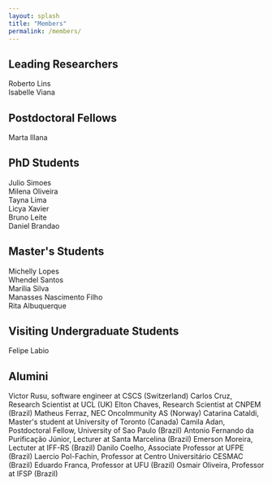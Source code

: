 ```yaml
---
layout: splash
title: "Members"
permalink: /members/
---
```


## Leading Researchers

Roberto Lins  
Isabelle Viana  

## Postdoctoral Fellows

Marta Illana  

## PhD Students

Julio Simoes  
Milena Oliveira  
Tayna Lima  
Licya Xavier  
Bruno Leite  
Daniel Brandao

## Master's Students

Michelly Lopes  
Whendel Santos  
Marilia Silva  
Manasses Nascimento Filho  
Rita Albuquerque

## Visiting Undergraduate Students

Felipe Labio

## Alumini

Victor Rusu, software engineer at CSCS (Switzerland)
Carlos Cruz, Research Scientist at UCL (UK)
Elton Chaves, Research Scientist at CNPEM (Brazil)
Matheus Ferraz, NEC OncoImmunity AS (Norway)
Catarina Cataldi, Master's student at University of Toronto (Canada)
Camila Adan, Postdoctoral Fellow, University of Sao Paulo (Brazil)
Antonio Fernando da Purificação Júnior, Lecturer at Santa Marcelina (Brazil)
Emerson Moreira, Lectuter at IFF-RS (Brazil)
Danilo Coelho, Associate Professor at UFPE (Brazil)
Laercio Pol-Fachin, Professor at Centro Universitário CESMAC (Brazil)
Eduardo Franca, Professor at UFU (Brazil)
Osmair Oliveira, Professor at IFSP (Brazil)


